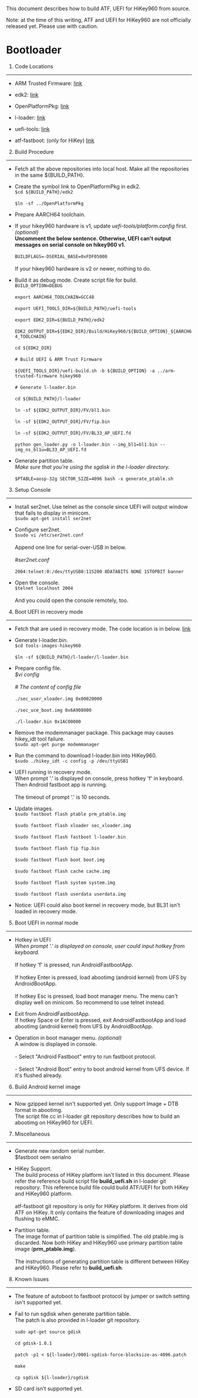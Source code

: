 This document describes how to build ATF, UEFI for HiKey960 from source.

Note: at the time of this writing, ATF and UEFI for HiKey960 are not officially released yet. Please use with caution.

Bootloader
====================

1. Code Locations
-----------------

   * ARM Trusted Firmware:
   [link](https://github.com/96boards-hikey/arm-trusted-firmware/tree/testing/hikey960_v1.1)

   * edk2:
   [link](https://github.com/96boards-hikey/edk2/tree/testing/hikey960_v2.5)

   * OpenPlatformPkg:
   [link](https://github.com/96boards-hikey/OpenPlatformPkg/tree/testing/hikey960_v1.3.4)

   * l-loader:
   [link](https://github.com/96boards-hikey/l-loader/tree/testing/hikey960_v1.2)

   * uefi-tools:
   [link](https://github.com/96boards-hikey/uefi-tools/tree/testing/hikey960_v1)

   * atf-fastboot: (only for HiKey)
   [link](https://github.com/96boards-hikey/atf-fastboot/tree/master)


2. Build Procedure
------------------

   * Fetch all the above repositories into local host.
     Make all the repositories in the same ${BUILD_PATH}.

   * Create the symbol link to OpenPlatformPkg in edk2.
     <br>`$cd ${BUILD_PATH}/edk2`</br>
     <br>`$ln -sf ../OpenPlatformPkg`</br>

   * Prepare AARCH64 toolchain.

   * If your hikey960 hardware is v1, update _uefi-tools/platform.config_ first. _(optional)_
     <br>__Uncomment the below sentence. Otherwise, UEFI can't output messages on serial
     console on hikey960 v1.__</br>
     <br>`BUILDFLAGS=-DSERIAL_BASE=0xFDF05000`</br>
     <br>If your hikey960 hardware is v2 or newer, nothing to do.</br>

   * Build it as debug mode. Create script file for build.
     <br>`BUILD_OPTION=DEBUG`</br>
     <br>`export AARCH64_TOOLCHAIN=GCC48`</br>
     <br>`export UEFI_TOOLS_DIR=${BUILD_PATH}/uefi-tools`<br>
     <br>`export EDK2_DIR=${BUILD_PATH}/edk2`</br>
     <br>`EDK2_OUTPUT_DIR=${EDK2_DIR}/Build/HiKey960/${BUILD_OPTION}_${AARCH64_TOOLCHAIN}`</br>
     <br>`cd ${EDK2_DIR}`</br>
     <br>`# Build UEFI & ARM Trust Firmware`</br>
     <br>`${UEFI_TOOLS_DIR}/uefi-build.sh -b ${BUILD_OPTION} -a ../arm-trusted-firmware hikey960`</br>
     <br>`# Generate l-loader.bin`</br>
     <br>`cd ${BUILD_PATH}/l-loader`</br>
     <br>`ln -sf ${EDK2_OUTPUT_DIR}/FV/bl1.bin`</br>
     <br>`ln -sf ${EDK2_OUTPUT_DIR}/FV/fip.bin`</br>
     <br>`ln -sf ${EDK2_OUTPUT_DIR}/FV/BL33_AP_UEFI.fd`</br>
     <br>`python gen_loader.py -o l-loader.bin --img_bl1=bl1.bin --img_ns_bl1u=BL33_AP_UEFI.fd`</br>

   * Generate partition table.
     <br>_Make sure that you're using the sgdisk in the l-loader directory._</br>
     <br>`$PTABLE=aosp-32g SECTOR_SIZE=4096 bash -x generate_ptable.sh`</br>


3. Setup Console
----------------

   * Install ser2net. Use telnet as the console since UEFI will output window
     that fails to display in minicom.
     <br>`$sudo apt-get install ser2net`</br>

   * Configure ser2net.
     <br>`$sudo vi /etc/ser2net.conf`</br>
     <br>Append one line for serial-over-USB in below.</br>
     <br>_#ser2net.conf_</br>
     <br>`2004:telnet:0:/dev/ttyUSB0:115200 8DATABITS NONE 1STOPBIT banner`</br>

   * Open the console.
     <br>`$telnet localhost 2004`</br>
     <br>And you could open the console remotely, too.</br>


4. Boot UEFI in recovery mode
-----------------------------

   * Fetch that are used in recovery mode. The code location is in below.
     [link](https://github.com/96boards-hikey/tools-images-hikey960)

   * Generate l-loader.bin.
     <br>`$cd tools-images-hikey960`</br>
     <br>`$ln -sf ${BUILD_PATH}/l-loader/l-loader.bin`</br>

   * Prepare config file.
     <br>_$vi config_</br>
     <br>_# The content of config file_</br>
     <br>`./sec_user_xloader.img 0x00020000`</br>
     <br>`./sec_uce_boot.img 0x6A908000`</br>
     <br>`./l-loader.bin 0x1AC00000`</br>

   * Remove the modemmanager package. This package may causes hikey_idt tool failure.
     <br>`$sudo apt-get purge modemmanager`</br>

   * Run the command to download l-loader.bin into HiKey960.
     <br>`$sudo ./hikey_idt -c config -p /dev/ttyUSB1`</br>

   * UEFI running in recovery mode.
     <br>When prompt '.' is displayed on console, press hotkey 'f' in keyboard. Then Android fastboot app is running.</br>
     <br>The timeout of prompt '.' is 10 seconds.</br>

   * Update images.
     <br>`$sudo fastboot flash ptable prm_ptable.img`</br>
     <br>`$sudo fastboot flash xloader sec_xloader.img`</br>
     <br>`$sudo fastboot flash fastboot l-loader.bin`</br>
     <br>`$sudo fastboot flash fip fip.bin`</br>
     <br>`$sudo fastboot flash boot boot.img`</br>
     <br>`$sudo fastboot flash cache cache.img`</br>
     <br>`$sudo fastboot flash system system.img`</br>
     <br>`$sudo fastboot flash userdata userdata.img`</br>

   * Notice: UEFI could also boot kernel in recovery mode, but BL31 isn't loaded in
     recovery mode.


5. Boot UEFI in normal mode
-----------------------------

   * Hotkey in UEFI
     <br>_When prompt '.' is displayed on console, user could input hotkey from keyboard._</br>
     <br>If hotkey 'f' is pressed, run AndroidFastbootApp.</br>
     <br>If hotkey Enter is pressed, load abootimg (android kernel) from UFS by AndroidBootApp.</br>
     <br>If hotkey Esc is pressed, load boot manager menu. The menu can't display well
     on minicom. So recommend to use telnet instead.</br>

   * Exit from AndroidFastbootApp.
     <br>If hotkey Space or Enter is pressed, exit AndroidFastbootApp and load abootimg (android
     kernel) from UFS by AndroidBootApp.</br>

   * Operation in boot manager menu. _(optional)_
     <br>A window is displayed in console.</br>
     <br>  - Select "Android Fastboot" entry to run fastboot protocol.</br>
     <br>  - Select "Android Boot" entry to boot android kernel from UFS device. If it's flushed already.</br>


6. Build Android kernel image
-----------------------------

   * Now gzipped kernel isn't supported yet. Only support Image + DTB format in abootimg.
     <br>The script file cc in l-loader git repository describes how to build an abootimg on HiKey960 for UEFI.</br>


7. Miscellaneous
-----------------------------

   * Generate new random serial number.
     <br>$fastboot oem serialno</br>

   * HiKey Support.
     <br>The build process of HiKey platform isn't listed in this document. Please refer the reference build script file __build_uefi.sh__ in l-loader git repository. This reference build file could build ATF/UEFI for both HiKey and HiKey960 platform.</br>
     <br>atf-fastboot git repository is only for HiKey platform. It derives from old ATF on HiKey. It only contains the feature of downloading images and flushing to eMMC.</br>

   * Partition table.
     <br>The image format of partition table is simplified. The old ptable.img is discarded. Now both HiKey and HiKey960 use primary partition table image (__prm_ptable.img__).</br>
     <br>The instructions of generating partition table is different between HiKey and HiKey960. Please refer to __build_uefi.sh__.</br>


8. Known Issues
-----------------------------

   * The feature of autoboot to fastboot protocol by jumper or switch setting isn't supported yet.

   * Fail to run sgdisk when generate partition table.
     <br>The patch is also provided in l-loader git repository.</br>
     <br>`sudo apt-get source gdisk`</br>
     <br>`cd gdisk-1.0.1`</br>
     <br>`patch -p1 < ${l-loader}/0001-sgdisk-force-blocksize-as-4096.patch`</br>
     <br>`make`</br>
     <br>`cp sgdisk ${l-loader}/sgdisk`</br>

   * SD card isn't supported yet.

